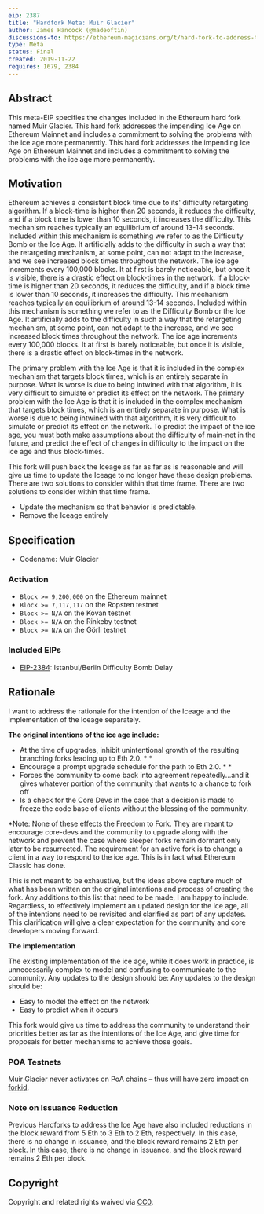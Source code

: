 ```yaml
---
eip: 2387
title: "Hardfork Meta: Muir Glacier"
author: James Hancock (@madeoftin)
discussions-to: https://ethereum-magicians.org/t/hard-fork-to-address-the-ice-age-eip-2387
type: Meta
status: Final
created: 2019-11-22
requires: 1679, 2384
---
```


## Abstract

This meta-EIP specifies the changes included in the Ethereum hard fork named Muir Glacier. This hard fork addresses the impending Ice Age on Ethereum Mainnet and includes a commitment to solving the problems with the ice age more permanently. This hard fork addresses the impending Ice Age on Ethereum Mainnet and includes a commitment to solving the problems with the ice age more permanently.

## Motivation

Ethereum achieves a consistent block time due to its' difficulty retargeting algorithm. If a block-time is higher than 20 seconds, it reduces the difficulty, and if a block time is lower than 10 seconds, it increases the difficulty. This mechanism reaches typically an equilibrium of around 13-14 seconds. Included within this mechanism is something we refer to as the Difficulty Bomb or the Ice Age. It artificially adds to the difficulty in such a way that the retargeting mechanism, at some point, can not adapt to the increase, and we see increased block times throughout the network. The ice age increments every 100,000 blocks. It at first is barely noticeable, but once it is visible, there is a drastic effect on block-times in the network. If a block-time is higher than 20 seconds, it reduces the difficulty, and if a block time is lower than 10 seconds, it increases the difficulty. This mechanism reaches typically an equilibrium of around 13-14 seconds. Included within this mechanism is something we refer to as the Difficulty Bomb or the Ice Age. It artificially adds to the difficulty in such a way that the retargeting mechanism, at some point, can not adapt to the increase, and we see increased block times throughout the network. The ice age increments every 100,000 blocks. It at first is barely noticeable, but once it is visible, there is a drastic effect on block-times in the network.

The primary problem with the Ice Age is that it is included in the complex mechanism that targets block times, which is an entirely separate in purpose. What is worse is due to being intwined with that algorithm, it is very difficult to simulate or predict its effect on the network. The primary problem with the Ice Age is that it is included in the complex mechanism that targets block times, which is an entirely separate in purpose. What is worse is due to being intwined with that algorithm, it is very difficult to simulate or predict its effect on the network. To predict the impact of the ice age, you must both make assumptions about the difficulty of main-net in the future, and predict the effect of changes in difficulty to the impact on the ice age and thus block-times.

This fork will push back the Iceage as far as far as is reasonable and will give us time to update the Iceage to no longer have these design problems. There are two solutions to consider within that time frame. There are two solutions to consider within that time frame.

 - Update the mechanism so that behavior is predictable.
 - Remove the Iceage entirely

## Specification

- Codename: Muir Glacier

### Activation
  - `Block >= 9,200,000` on the Ethereum mainnet
  - `Block >= 7,117,117` on the Ropsten testnet
  - `Block >= N/A` on the Kovan testnet
  - `Block >= N/A` on the Rinkeby testnet
  - `Block >= N/A` on the Görli testnet

### Included EIPs
  - [EIP-2384](./eip-2384.md): Istanbul/Berlin Difficulty Bomb Delay

## Rationale

I want to address the rationale for the intention of the Iceage and the implementation of the Iceage separately.

**The original intentions of the ice age include:**

 - At the time of upgrades, inhibit unintentional growth of the resulting branching forks leading up to Eth 2.0. * *
 - Encourage a prompt upgrade schedule for the path to Eth 2.0. * *
 - Forces the community to come back into agreement repeatedly...and it gives whatever portion of the community that wants to a chance to fork off
 - Is a check for the Core Devs in the case that a decision is made to freeze the code base of clients without the blessing of the community.

*Note: None of these effects the Freedom to Fork. They are meant to encourage core-devs and the community to upgrade along with the network and prevent the case where sleeper forks remain dormant only later to be resurrected. The requirement for an active fork is to change a client in a way to respond to the ice age. This is in fact what Ethereum Classic has done.

This is not meant to be exhaustive, but the ideas above capture much of what has been written on the original intentions and process of creating the fork. Any additions to this list that need to be made, I am happy to include. Regardless, to effectively implement an updated design for the ice age, all of the intentions need to be revisited and clarified as part of any updates. This clarification will give a clear expectation for the community and core developers moving forward.

**The implementation**

The existing implementation of the ice age, while it does work in practice, is unnecessarily complex to model and confusing to communicate to the community. Any updates to the design should be: Any updates to the design should be:

 - Easy to model the effect on the network
 - Easy to predict when it occurs

This fork would give us time to address the community to understand their priorities better as far as the intentions of the Ice Age, and give time for proposals for better mechanisms to achieve those goals.

### POA Testnets

Muir Glacier never activates on PoA chains – thus will have zero impact on [forkid](./eip-2124.md).

### Note on Issuance Reduction

Previous Hardforks to address the Ice Age have also included reductions in the block reward from 5 Eth to 3 Eth to 2 Eth, respectively. In this case, there is no change in issuance, and the block reward remains 2 Eth per block. In this case, there is no change in issuance, and the block reward remains 2 Eth per block.

## Copyright

Copyright and related rights waived via [CC0](../LICENSE.md).
